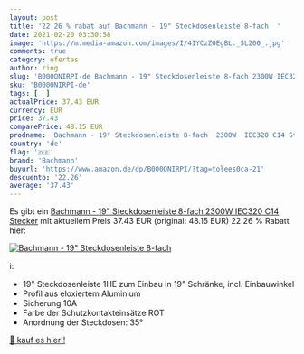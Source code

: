 ```yaml
---
layout: post
title: '22.26 % rabat auf Bachmann - 19" Steckdosenleiste 8-fach  '
date: 2021-02-20 03:30:58
image: 'https://m.media-amazon.com/images/I/41YCzZOEgBL._SL200_.jpg'
comments: true
category: ofertas
author: ring
slug: 'B000ONIRPI-de Bachmann - 19" Steckdosenleiste 8-fach 2300W IEC320 C14...'
sku: 'B000ONIRPI-de'
tags: [  ]
actualPrice: 37.43 EUR
currency: EUR
price: 37.43
comparePrice: 48.15 EUR
prodname: 'Bachmann - 19" Steckdosenleiste 8-fach  2300W  IEC320 C14 Stecker'
country: 'de'
flag: '🇩🇪'
brand: 'Bachmann'
buyurl: 'https://www.amazon.de/dp/B000ONIRPI/?tag=tolees0ca-21'
descuento: '22.26'
average: '37.43'
---
```


Es gibt ein [Bachmann - 19" Steckdosenleiste 8-fach  2300W  IEC320 C14 Stecker](https://www.amazon.de/dp/B000ONIRPI/?tag=tolees0ca-21) mit aktuellem Preis 37.43 EUR (original: 48.15 EUR) 22.26 % Rabatt hier:

[![Bachmann - 19" Steckdosenleiste 8-fach  ](https://m.media-amazon.com/images/I/41YCzZOEgBL._SL200_.jpg)](https://www.amazon.de/dp/B000ONIRPI/?tag=tolees0ca-21)

ℹ️:

- 19" Steckdosenleiste 1HE zum Einbau in 19" Schränke, incl. Einbauwinkel
- Profil aus eloxiertem Aluminium
- Sicherung 10A
- Farbe der Schutzkontakteinsätze ROT
- Anordnung der Steckdosen: 35°

[🛒 kauf es hier!!](https://www.amazon.de/dp/B000ONIRPI/?tag=tolees0ca-21)
